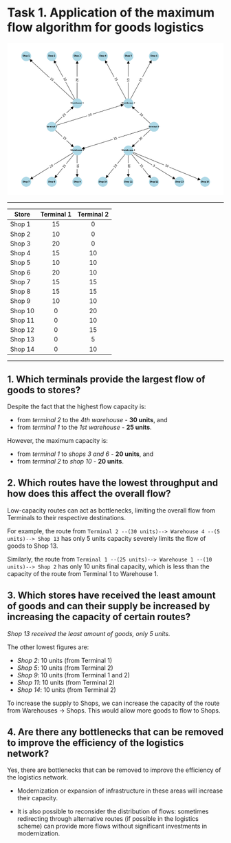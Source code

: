 # Task 1. Application of the maximum flow algorithm for goods logistics

![goods logistics](./goods_logistics.png)

---

|Store     | Terminal 1 | Terminal 2 |
|----------|:----------:|:----------:|
|Shop 1    |     15     |     0      |
|Shop 2    |     10     |     0      |
|Shop 3    |     20     |     0      |
|Shop 4    |     15     |     10     |
|Shop 5    |     10     |     10     |
|Shop 6    |     20     |     10     |
|Shop 7    |     15     |     15     |
|Shop 8    |     15     |     15     |
|Shop 9    |     10     |     10     |
|Shop 10   |     0      |     20     |
|Shop 11   |     0      |     10     |
|Shop 12   |     0      |     15     |
|Shop 13   |     0      |     5      |
|Shop 14   |     0      |     10     |

---

## 1. Which terminals provide the largest flow of goods to stores?

Despite the fact that the highest flow capacity is:
- from *terminal 2* to the *4th warehouse* - **30 units**, and
- from *terminal 1* to the *1st warehouse* - **25 units**.

However, the maximum capacity is:
- from *terminal 1* to *shops 3 and 6* - **20 units**, and
- from *terminal 2* to *shop 10* - **20 units**.

## 2. Which routes have the lowest throughput and how does this affect the overall flow?

Low-capacity routes can act as bottlenecks, limiting the overall flow from Terminals to their respective destinations.

For example, the route from `Terminal 2 --(30 units)--> Warehouse 4 --(5 units)--> Shop 13` has only 5 units capacity severely limits the flow of goods to Shop 13.

Similarly, the route from `Terminal 1 --(25 units)--> Warehouse 1 --(10 units)--> Shop 2` has only 10 units final capacity, which is less than the capacity of the route from Terminal 1 to Warehouse 1.

## 3. Which stores have received the least amount of goods and can their supply be increased by increasing the capacity of certain routes?

*Shop 13 received the least amount of goods, only 5 units.*

The other lowest figures are:
- *Shop 2*: 10 units (from Terminal 1)
- *Shop 5*: 10 units (from Terminal 2)
- *Shop 9*: 10 units (from Terminal 1 and 2)
- *Shop 11*: 10 units (from Terminal 2)
- *Shop 14*: 10 units (from Terminal 2)

To increase the supply to Shops, we can increase the capacity of the route from Warehouses -> Shops. This would allow more goods to flow to Shops.

## 4. Are there any bottlenecks that can be removed to improve the efficiency of the logistics network?

Yes, there are bottlenecks that can be removed to improve the efficiency of the logistics network.

- Modernization or expansion of infrastructure in these areas will increase their capacity.

- It is also possible to reconsider the distribution of flows: sometimes redirecting through alternative routes (if possible in the logistics scheme) can provide more flows without significant investments in modernization.
